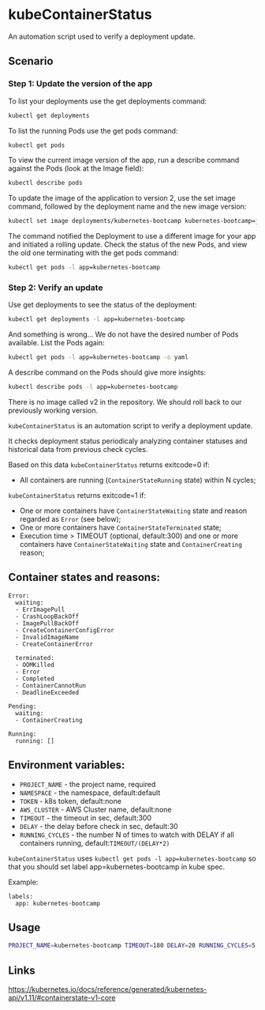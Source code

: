 # kubeContainerStatus

An automation script used to verify a deployment update.

## Scenario
### Step 1: Update the version of the app

To list your deployments use the get deployments command:
```bash
kubectl get deployments
```
To list the running Pods use the get pods command:
```bash
kubectl get pods
```
To view the current image version of the app, run a describe command against the Pods (look at the Image field):
```bash
kubectl describe pods
```
To update the image of the application to version 2, use the set image command, followed by the deployment name and the new image version:
```bash
kubectl set image deployments/kubernetes-bootcamp kubernetes-bootcamp=jocatalin/kubernetes-bootcamp:v2
```
The command notified the Deployment to use a different image for your app and initiated a rolling update. Check the status of the new Pods, and view the old one terminating with the get pods command:
```bash
kubectl get pods -l app=kubernetes-bootcamp
```
### Step 2: Verify an update
Use get deployments to see the status of the deployment:
```bash
kubectl get deployments -l app=kubernetes-bootcamp
```
And something is wrong… We do not have the desired number of Pods available. List the Pods again:
```bash
kubectl get pods -l app=kubernetes-bootcamp -o yaml
```
A describe command on the Pods should give more insights:
```bash
kubectl describe pods -l app=kubernetes-bootcamp
```
There is no image called v2 in the repository. We should roll back to our previously working version.

`kubeContainerStatus` is an automation script to verify a deployment update.

It checks deployment status periodicaly analyzing container statuses and historical data from previous check cycles.

Based on this data `kubeContainerStatus` returns exitcode=0 if:
* All containers are running (`ContainerStateRunning` state) within N cycles;

`kubeContainerStatus` returns exitcode=1 if:
* One or more containers have `ContainerStateWaiting` state and reason regarded as `Error` (see below);
* One or more containers have `ContainerStateTerminated` state;
* Execution time > TIMEOUT (optional, default:300) and one or more containers have `ContainerStateWaiting` state and `ContainerCreating` reason;

## Container states and reasons:
```code
Error:
  waiting:
  - ErrImagePull
  - CrashLoopBackOff
  - ImagePullBackOff
  - CreateContainerConfigError
  - InvalidImageName
  - CreateContainerError

  terminated:
  - OOMKilled
  - Error
  - Completed
  - ContainerCannotRun
  - DeadlineExceeded 

Pending:
  waiting:
  - ContainerCreating

Running:
  running: []
```

## Environment variables:

* `PROJECT_NAME` - the project name, required
* `NAMESPACE` - the namespace, default:default
* `TOKEN` - k8s token, default:none
* `AWS_CLUSTER` - AWS Cluster name, default:none
* `TIMEOUT` - the timeout in sec, default:300
* `DELAY` - the delay before check in sec, default:30
* `RUNNING_CYCLES` - the number N of times to watch with DELAY if all containers running, default:`TIMEOUT/(DELAY*2)`

`kubeContainerStatus` uses `kubectl get pods -l app=kubernetes-bootcamp` so that you should set label app=kubernetes-bootcamp in kube spec.

Example:
```code
labels:
  app: kubernetes-bootcamp
```

## Usage
```bash
PROJECT_NAME=kubernetes-bootcamp TIMEOUT=180 DELAY=20 RUNNING_CYCLES=5 perl -I. kubeContainerStatus.pl
```
## Links
https://kubernetes.io/docs/reference/generated/kubernetes-api/v1.11/#containerstate-v1-core
